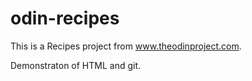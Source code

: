 # odin-recipes

This is a Recipes project from www.theodinproject.com.

Demonstraton of HTML and git.